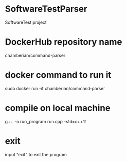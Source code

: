 # SoftwareTestParser
SoftwareTest project 

# DockerHub repository name
chamberian/command-parser

# docker command to run it
sudo docker run -it chamberian/command-parser

# compile on local machine
g++ -o run_program run.cpp -std=c++11

# exit
input "exit" to exit the program